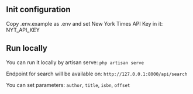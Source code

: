 ## Init configuration

Copy .env.example as .env and set New York Times API Key in it: NYT_API_KEY

## Run locally

You can run it locally by artisan serve:
``php artisan serve``

Endpoint for search will be available on:
``http://127.0.0.1:8000/api/search``

You can set parameters:
``author``, ``title``, ``isbn``, ``offset``
